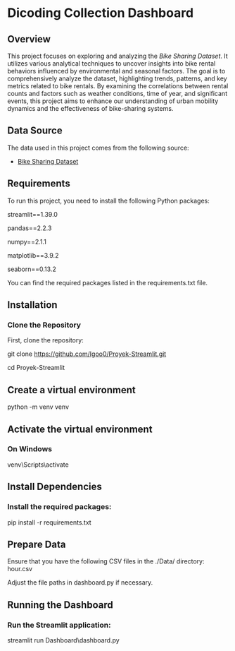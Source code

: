 # Dicoding Collection Dashboard

## Overview
This project focuses on exploring and analyzing the *Bike Sharing Dataset*. It utilizes various analytical techniques to uncover insights into bike rental behaviors influenced by environmental and seasonal factors. The goal is to comprehensively analyze the dataset, highlighting trends, patterns, and key metrics related to bike rentals. By examining the correlations between rental counts and factors such as weather conditions, time of year, and significant events, this project aims to enhance our understanding of urban mobility dynamics and the effectiveness of bike-sharing systems.


## Data Source
The data used in this project comes from the following source:

- [Bike Sharing Dataset](https://www.kaggle.com/datasets/lakshmi25npathi/bike-sharing-dataset)


## Requirements
To run this project, you need to install the following Python packages:

streamlit==1.39.0

pandas==2.2.3

numpy==2.1.1

matplotlib==3.9.2

seaborn==0.13.2


You can find the required packages listed in the requirements.txt file.

## Installation

### Clone the Repository
First, clone the repository:

git clone https://github.com/Igoo0/Proyek-Streamlit.git

cd Proyek-Streamlit

## Create a virtual environment
python -m venv venv

## Activate the virtual environment
### On Windows
venv\Scripts\activate

## Install Dependencies
### Install the required packages:

pip install -r requirements.txt

## Prepare Data
Ensure that you have the following CSV files in the ./Data/ directory:
hour.csv

Adjust the file paths in dashboard.py if necessary.

## Running the Dashboard
### Run the Streamlit application:

streamlit run Dashboard\dashboard.py 
